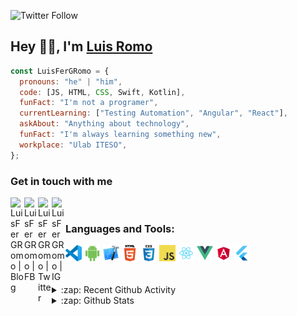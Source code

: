 ![Twitter Follow](https://img.shields.io/twitter/follow/LuisFerGRomo?color=1DA1F2&label=LuisFerGRomo&logo=Twitter&logoColor=FFFFFF&style=flat-square)

## Hey 👋🏻, I'm [Luis Romo][website]

```js
const LuisFerGRomo = {
  pronouns: "he" | "him",
  code: [JS, HTML, CSS, Swift, Kotlin],
  funFact: "I'm not a programer",
  currentLearning: ["Testing Automation", "Angular", "React"],
  askAbout: "Anything about technology",
  funFact: "I'm always learning something new",
  workplace: "Ulab ITESO",
};
```

### Get in touch with me
<!--div align="left">
<img alt="Blog" width="22px" src="https://cdn.jsdelivr.net/npm/simple-icons@3.5.0/icons/blogger.svg" href="">
  <img alt="Facebook" width="22px" src="https://cdn.jsdelivr.net/npm/simple-icons@v3/icons/facebook.svg" href="">
  <img alt="Twitter" width="22px" src="https://cdn.jsdelivr.net/npm/simple-icons@v3/icons/twitter.svg" href="">
  <img alt="Instagram" width="22px" src="https://cdn.jsdelivr.net/npm/simple-icons@v3/icons/instagram.svg" href="">
  <div/-->
[<img align="left" alt="LuisFerGRomo | Blog" width="22px" src="https://cdn.jsdelivr.net/npm/simple-icons@3.5.0/icons/blogger.svg" />][blog]
[<img align="left" alt="LuisFerGRomo | FB" width="22px" src="https://cdn.jsdelivr.net/npm/simple-icons@v3/icons/facebook.svg" />][facebook]
[<img align="left" alt="LuisFerGRomo | Twitter" width="22px" src="https://cdn.jsdelivr.net/npm/simple-icons@v3/icons/twitter.svg" />][twitter]
[<img align="left" alt="LuisFerGRomo | IG" width="22px" src="https://cdn.jsdelivr.net/npm/simple-icons@v3/icons/instagram.svg" />][instagram]

<br/>

### Languages and Tools:

<div align="left">
  <img alt="Visual Studio Code" width="26px" src="https://raw.githubusercontent.com/github/explore/80688e429a7d4ef2fca1e82350fe8e3517d3494d/topics/visual-studio-code/visual-studio-code.png" />
<img alt="Android Studio" width="26px" src="https://raw.githubusercontent.com/github/explore/80688e429a7d4ef2fca1e82350fe8e3517d3494d/topics/android/android.png" />
<img alt="Xcode" width="26px" src="https://raw.githubusercontent.com/github/explore/80688e429a7d4ef2fca1e82350fe8e3517d3494d/topics/xcode/xcode.png" />
<img alt="HTML5" width="26px" src="https://raw.githubusercontent.com/github/explore/80688e429a7d4ef2fca1e82350fe8e3517d3494d/topics/html/html.png" />
<img alt="CSS3" width="26px" src="https://raw.githubusercontent.com/github/explore/80688e429a7d4ef2fca1e82350fe8e3517d3494d/topics/css/css.png" />
<img alt="JavaScript" width="26px" src="https://raw.githubusercontent.com/github/explore/80688e429a7d4ef2fca1e82350fe8e3517d3494d/topics/javascript/javascript.png" />
<img alt="React" width="26px" src="https://raw.githubusercontent.com/github/explore/80688e429a7d4ef2fca1e82350fe8e3517d3494d/topics/react/react.png" />
<img alt="Vue" width="26px" src="https://raw.githubusercontent.com/github/explore/80688e429a7d4ef2fca1e82350fe8e3517d3494d/topics/vue/vue.png" />
<img alt="Angular" width="26px" src="https://raw.githubusercontent.com/github/explore/80688e429a7d4ef2fca1e82350fe8e3517d3494d/topics/angular/angular.png" />
<img alt="Flutter" width="26px" src="https://raw.githubusercontent.com/github/explore/80688e429a7d4ef2fca1e82350fe8e3517d3494d/topics/flutter/flutter.png" />
  <div/>
<br/>
<br/>

<details>
  <summary>:zap: Recent Github Activity</summary>
  
<!--START_SECTION:activity-->
1. 🎉 Merged PR [#2](https://github.com/luisfergromo/probable-palm-tree/pull/2) in [luisfergromo/probable-palm-tree](https://github.com/luisfergromo/probable-palm-tree)
2. 💪 Opened PR [#2](https://github.com/luisfergromo/probable-palm-tree/pull/2) in [luisfergromo/probable-palm-tree](https://github.com/luisfergromo/probable-palm-tree)
3. 🎉 Merged PR [#1](https://github.com/luisfergromo/probable-palm-tree/pull/1) in [luisfergromo/probable-palm-tree](https://github.com/luisfergromo/probable-palm-tree)
4. 💪 Opened PR [#1](https://github.com/luisfergromo/probable-palm-tree/pull/1) in [luisfergromo/probable-palm-tree](https://github.com/luisfergromo/probable-palm-tree)
<!--END_SECTION:activity-->

</details>

<details>
<summary>:zap: Github Stats</summary>
<img src="https://github-readme-stats.vercel.app/api?username=luisfergromo"/>
</details>

[blog]: https://www.notion.so/luisfergromo/Home-ed575e8a309d4a2ca8d2a03ea5fb36f6
[facebook]: https://fb.me/LuisFerGRomoMx
[twitter]: https://twitter.com/LuisFerGRomo
[instagram]: https://instagram.com/LuisFerGRomo
[linkedin]: https://linkedin.com/in/LuisFerGRomo
[website]: https://lromo.sh.now
[iteso]: https://iteso.mx

